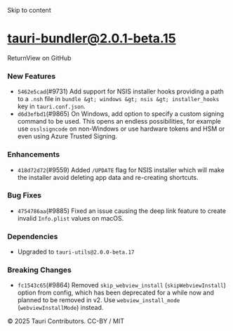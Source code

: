 Skip to content
# tauri-bundler@2.0.1-beta.15
ReturnView on GitHub
### New Features
  * `5462e5cad`(#9731) Add support for NSIS installer hooks providing a path to a `.nsh` file in `bundle &gt; windows &gt; nsis &gt; installer_hooks` key in `tauri.conf.json`.
  * `d6d3efbd1`(#9865) On Windows, add option to specify a custom signing command to be used. This opens an endless possibilities, for example use `osslsigncode` on non-Windows or use hardware tokens and HSM or even using Azure Trusted Signing.


### Enhancements
  * `418d72d72`(#9559) Added `/UPDATE` flag for NSIS installer which will make the installer avoid deleting app data and re-creating shortcuts.


### Bug Fixes
  * `4754786aa`(#9885) Fixed an issue causing the deep link feature to create invalid `Info.plist` values on macOS.


### Dependencies
  * Upgraded to `tauri-utils@2.0.0-beta.17`


### Breaking Changes
  * `fc1543c65`(#9864) Removed `skip_webview_install` (`skipWebviewInstall`) option from config, which has been deprecated for a while now and planned to be removed in v2. Use `webview_install_mode` (`webviewInstallMode`) instead.


© 2025 Tauri Contributors. CC-BY / MIT
